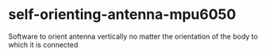 # self-orienting-antenna-mpu6050
Software to orient antenna vertically no matter the orientation of the body to which it is connected
